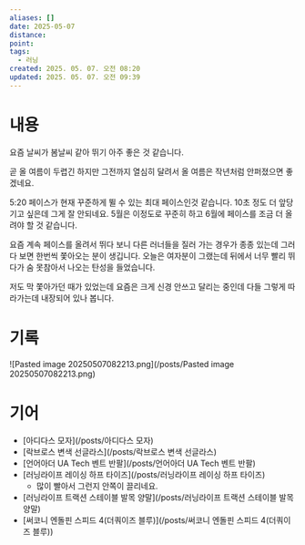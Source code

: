```yaml
---
aliases: []
date: 2025-05-07
distance:
point:
tags:
  - 러닝
created: 2025. 05. 07. 오전 08:20
updated: 2025. 05. 07. 오전 09:39
---
```


# 내용

요즘 날씨가 봄날씨 같아 뛰기 아주 좋은 것 같습니다.

곧 올 여름이 두렵긴 하지만 그전까지 열심히 달려서 올 여름은 작년처럼 안퍼졌으면 좋겠네요.

5:20 페이스가 현재 꾸준하게 뛸 수 있는 최대 페이스인것 같습니다. 10초 정도 더 앞당기고 싶은데 그게 잘 안되네요. 5월은 이정도로 꾸준히 하고 6월에 페이스를 조금 더 올려야 할 것 같습니다.

요즘 계속 페이스를 올려서 뛰다 보니 다른 러너들을 질러 가는 경우가 종종 있는데 그러다 보면 한번씩 쫓아오는 분이 생깁니다. 오늘은 여자분이 그랬는데 뒤에서 너무 빨리 뛰다가 숨 못참아서 나오는 탄성을 들었습니다.

저도 막 쫓아가던 때가 있었는데 요즘은 크게 신경 안쓰고 달리는 중인데 다들 그렇게 따라가는데 내장되어 있나 봅니다.

# 기록

![Pasted image 20250507082213.png](/posts/Pasted image 20250507082213.png)

# 기어

- [아디다스 모자](/posts/아디다스 모자)
- [락브로스 변색 선글라스](/posts/락브로스 변색 선글라스)
- [언어아더 UA Tech 벤트 반팔](/posts/언어아더 UA Tech 벤트 반팔)
- [러닝라이프 레이싱 하프 타이즈](/posts/러닝라이프 레이싱 하프 타이즈)
	- 많이 빨아서 그런지 안쪽이 끌리네요.
- [러닝라이프 트랙션 스테이블 발목 양말](/posts/러닝라이프 트랙션 스테이블 발목 양말)
- [써코니 엔돌핀 스피드 4(더쿼이즈 블루)](/posts/써코니 엔돌핀 스피드 4(더쿼이즈 블루))
